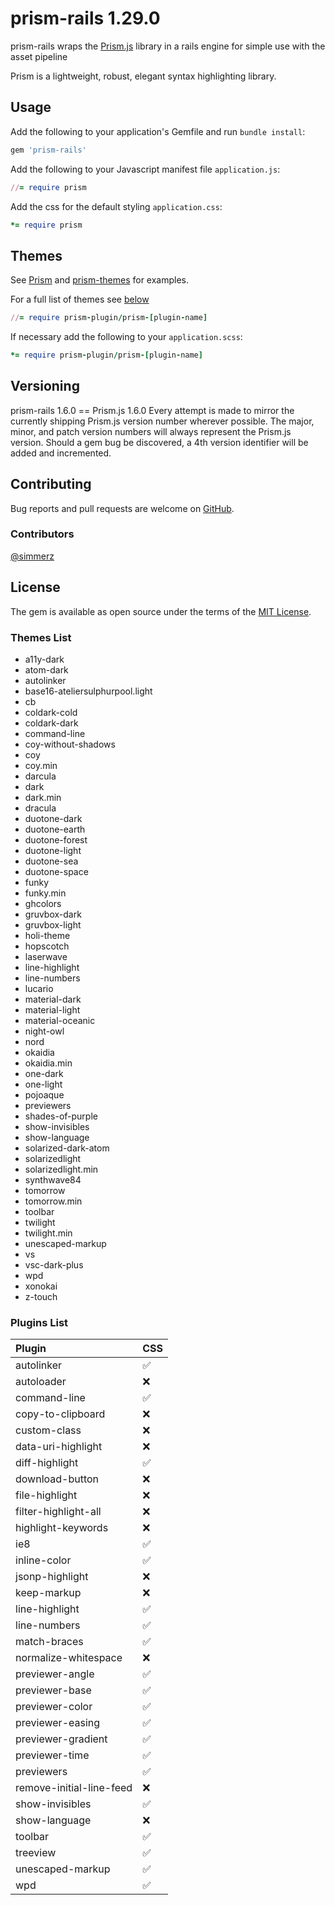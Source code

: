 # prism-rails 1.29.0

prism-rails wraps the [Prism.js](https://github.com/PrismJS/prism) library in a rails engine for simple use with the asset pipeline

Prism is a lightweight, robust, elegant syntax highlighting library.

## Usage

Add the following to your application's Gemfile and run `bundle install`:

```ruby
gem 'prism-rails'
```

Add the following to your Javascript manifest file `application.js`:

```ruby
//= require prism
```

Add the css for the default styling `application.css`:

```ruby
*= require prism
```

## Themes

See [Prism](http://prismjs.com) and [prism-themes](https://github.com/PrismJS/prism-themes) for examples.

For a full list of themes see [below](#themes-list)

```ruby
//= require prism-plugin/prism-[plugin-name]
```

If necessary add the following to your `application.scss`:

```ruby
*= require prism-plugin/prism-[plugin-name]
```

## Versioning
prism-rails 1.6.0 == Prism.js 1.6.0
Every attempt is made to mirror the currently shipping Prism.js version number wherever possible. The major, minor, and patch version numbers will always represent the Prism.js version. Should a gem bug be discovered, a 4th version identifier will be added and incremented.

## Contributing

Bug reports and pull requests are welcome on [GitHub](https://github.com/acharlop/prism-rails).

### Contributors
[@simmerz](https://github.com/simmerz)

## License

The gem is available as open source under the terms of the [MIT License](http://opensource.org/licenses/MIT).

### Themes List
<div id="themes-list"></div>

* a11y-dark
* atom-dark
* autolinker
* base16-ateliersulphurpool.light
* cb
* coldark-cold
* coldark-dark
* command-line
* coy-without-shadows
* coy
* coy.min
* darcula
* dark
* dark.min
* dracula
* duotone-dark
* duotone-earth
* duotone-forest
* duotone-light
* duotone-sea
* duotone-space
* funky
* funky.min
* ghcolors
* gruvbox-dark
* gruvbox-light
* holi-theme
* hopscotch
* laserwave
* line-highlight
* line-numbers
* lucario
* material-dark
* material-light
* material-oceanic
* night-owl
* nord
* okaidia
* okaidia.min
* one-dark
* one-light
* pojoaque
* previewers
* shades-of-purple
* show-invisibles
* show-language
* solarized-dark-atom
* solarizedlight
* solarizedlight.min
* synthwave84
* tomorrow
* tomorrow.min
* toolbar
* twilight
* twilight.min
* unescaped-markup
* vs
* vsc-dark-plus
* wpd
* xonokai
* z-touch

### Plugins List
<div id="plugins-list"></div>

Plugin | CSS
:--- | :---
autolinker | :white_check_mark:
autoloader | :x:
command-line | :white_check_mark:
copy-to-clipboard | :x:
custom-class | :x:
data-uri-highlight | :x:
diff-highlight | :white_check_mark:
download-button | :x:
file-highlight | :x:
filter-highlight-all | :x:
highlight-keywords | :x:
ie8 | :white_check_mark:
inline-color | :white_check_mark:
jsonp-highlight | :x:
keep-markup | :x:
line-highlight | :white_check_mark:
line-numbers | :white_check_mark:
match-braces | :white_check_mark:
normalize-whitespace | :x:
previewer-angle | :white_check_mark:
previewer-base | :white_check_mark:
previewer-color | :white_check_mark:
previewer-easing | :white_check_mark:
previewer-gradient | :white_check_mark:
previewer-time | :white_check_mark:
previewers | :white_check_mark:
remove-initial-line-feed | :x:
show-invisibles | :white_check_mark:
show-language | :x:
toolbar | :white_check_mark:
treeview | :white_check_mark:
unescaped-markup | :white_check_mark:
wpd | :white_check_mark:
